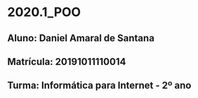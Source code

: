 # 2020.1_POO

## Aluno: Daniel Amaral de Santana
## Matrícula: 20191011110014
## Turma: Informática para Internet - 2º ano
